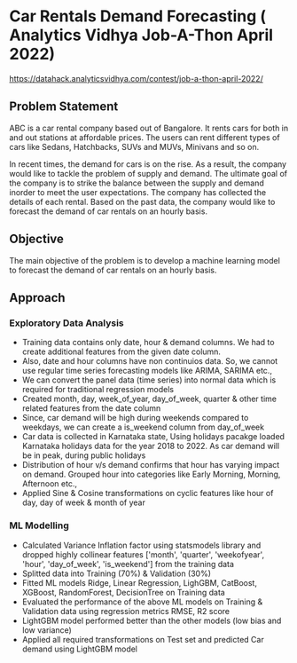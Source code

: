 # Car Rentals Demand Forecasting ( Analytics Vidhya Job-A-Thon April 2022)
https://datahack.analyticsvidhya.com/contest/job-a-thon-april-2022/

## Problem Statement
ABC is a car rental company based out of Bangalore. It rents cars for both in and out stations at affordable prices. The users can rent different types of cars like Sedans, Hatchbacks, SUVs and MUVs, Minivans and so on.

In recent times, the demand for cars is on the rise. As a result, the company would like to tackle the problem of supply and demand. The ultimate goal of the company is to strike the balance between the supply and demand inorder to meet the user expectations. The company has collected the details of each rental. Based on the past data, the company would like to forecast the demand of car rentals on an hourly basis.

## Objective
The main objective of the problem is to develop a machine learning model to forecast the demand of car rentals on an hourly basis.
  
## Approach
### Exploratory Data Analysis
  - Training data contains only date, hour & demand columns. We had to create additional features from the given date column.
  - Also, date and hour columns have non continuios data. So, we cannot use regular time series forecasting models like ARIMA, SARIMA etc.,
  - We can convert the panel data (time series) into normal data which is required for traditional regression models
  - Created month, day, week_of_year, day_of_week, quarter & other time related features from the date column
  - Since, car demand will be high during weekends compared to weekdays, we can create a is_weekend column from day_of_week
  - Car data is collected in Karnataka state, Using holidays pacakge loaded Karnataka holidays data for the year 2018 to 2022. As car demand will be in peak, during public holidays
  - Distribution of hour v/s demand confirms that hour has varying impact on demand. Grouped hour into categories like Early Morning, Morning, Afternoon etc.,
  - Applied Sine & Cosine transformations on cyclic features like hour of day, day of week & month of year

### ML Modelling
  - Calculated Variance Inflation factor using statsmodels library and dropped highly collinear features ['month', 'quarter', 'weekofyear', 'hour', 'day_of_week', 'is_weekend'] from the training data
  - Splitted data into Training (70%) & Validation (30%)
  - Fitted ML models Ridge, Linear Regression, LighGBM, CatBoost, XGBoost, RandomForest, DecisionTree on Training data
  - Evaluated the performance of the above ML models on Training & Validation data using regression metrics RMSE, R2 score
  - LightGBM model performed better than the other models (low bias and low variance)
  - Applied all required transformations on Test set and predicted Car demand using LightGBM model
